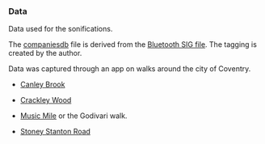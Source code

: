 ### Data

Data used for the sonifications. 

The [companiesdb](companiesdb.csv) file is derived from the [Bluetooth SIG file](https://www.bluetooth.com/specifications/assigned-numbers/company-identifiers/). The tagging is created by the author. 

Data was captured through an app on walks around the city of Coventry. 

*  [Canley Brook](canleybrook)

*  [Crackley Wood](crackley)

*  [Music Mile](music_mile) or the Godivari walk. 

*  [Stoney Stanton Road](stoney_stanton)



